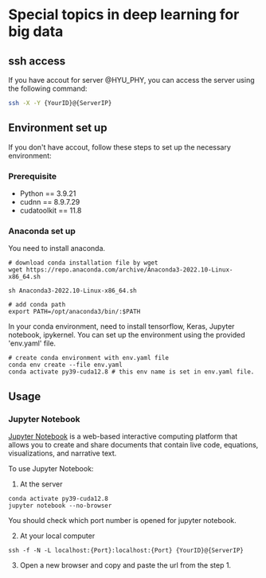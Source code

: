 # Special topics in deep learning for big data

## ssh access
If you have accout for server @HYU\_PHY, you can access the server using the following command:
```bash
ssh -X -Y {YourID}@{ServerIP}
```

## Environment set up
If you don't have accout, follow these steps to set up the necessary environment:

### Prerequisite
- Python == 3.9.21
- cudnn == 8.9.7.29
- cudatoolkit == 11.8

### Anaconda set up
You need to install anaconda.
```
# download conda installation file by wget
wget https://repo.anaconda.com/archive/Anaconda3-2022.10-Linux-x86_64.sh

sh Anaconda3-2022.10-Linux-x86_64.sh

# add conda path
export PATH=/opt/anaconda3/bin/:$PATH
```

In your conda environment, need to install tensorflow, Keras, Jupyter notebook, ipykernel.
You can set up the environment using the provided 'env.yaml' file.
```
# create conda environment with env.yaml file
conda env create --file env.yaml
conda activate py39-cuda12.8 # this env name is set in env.yaml file.
```

## Usage
### Jupyter Notebook
[Jupyter Notebook](https://jupyter.org/) is a web-based interactive computing platform that allows you to create and share documents that contain live code, equations, visualizations, and narrative text.

To use Jupyter Notebook:
1. At the server
```
conda activate py39-cuda12.8
jupyter notebook --no-browser
```
You should check which port number is opened for jupyter notebook.

2. At your local computer
```
ssh -f -N -L localhost:{Port}:localhost:{Port} {YourID}@{ServerIP}
```

3. Open a new browser and copy and paste the url from the step 1.
